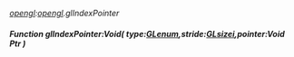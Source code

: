 _[opengl](../../modules/opengl/opengl-module.md):[opengl](../../modules/opengl/opengl-module.md).glIndexPointer_
##### Function glIndexPointer:Void( type:[GLenum](../../modules/opengl/opengl-glenum.md),stride:[GLsizei](../../modules/opengl/opengl-glsizei.md),pointer:Void Ptr )
